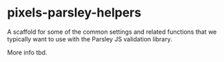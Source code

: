 # pixels-parsley-helpers

A scaffold for some of the common settings and related functions that we typically want to use with the Parsley JS validation library.

More info tbd.